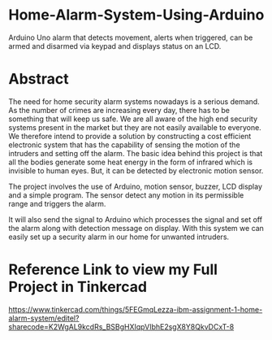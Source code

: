 # Home-Alarm-System-Using-Arduino
Arduino Uno alarm that detects movement, alerts when triggered, can be armed and disarmed via keypad and displays status on an LCD.
# Abstract
The need for home security alarm systems nowadays is a serious demand. As the number of crimes are
increasing every day, there has to be something that will keep us safe. We are all aware of the high end
security systems present in the market but they are not easily available to everyone. We therefore intend
to provide a solution by constructing a cost efficient electronic system that has the capability of sensing
the motion of the intruders and setting off the alarm. The basic idea behind this project is that all the
bodies generate some heat energy in the form of infrared which is invisible to human eyes. But, it can
be detected by electronic motion sensor.

The project involves the use of Arduino, motion sensor, buzzer, LCD display and a simple program.
The sensor detect any motion in its permissible range and triggers the alarm.

It will also send the signal to Arduino which processes the signal and set off the alarm along with
detection message on display. With this system we can easily set up a security alarm in our home for
unwanted intruders.
# Reference Link to view my Full Project in Tinkercad

https://www.tinkercad.com/things/5FEGmqLezza-ibm-assignment-1-home-alarm-system/editel?sharecode=K2WgAL9kcdRs_BSBgHXIqpVIbhE2sgX8Y8QkvDCxT-8



